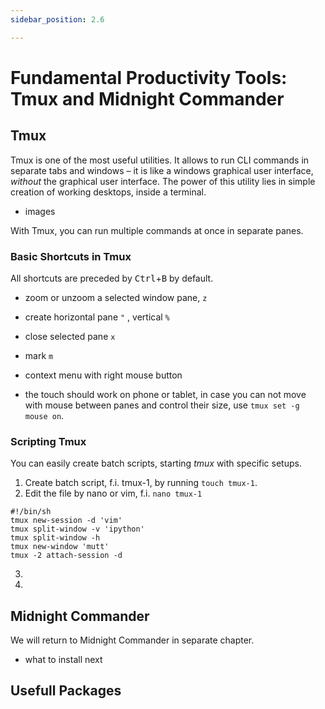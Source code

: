 ```yaml
---
sidebar_position: 2.6

---
```


# Fundamental Productivity Tools: Tmux and Midnight Commander

## Tmux
Tmux is one of the most useful utilities. It allows to run CLI commands in separate tabs and windows – it is like a windows graphical user interface, *without* the graphical user interface. The power of this utility lies in simple creation of working desktops, inside a terminal.

- images

With Tmux, you can run multiple commands at once in separate panes.

### Basic Shortcuts in Tmux
All shortcuts are preceded by <kbd>Ctrl</kbd>+<kbd>B</kbd> by default.
- zoom or unzoom a selected window pane, `z`
- create horizontal pane `"` , vertical `%`
- close selected pane `x`
- mark `m`
- context menu with right mouse button

- the touch should work on phone or tablet, in case you can not move with mouse between panes and control their size, use `tmux set -g mouse on`.  

### Scripting Tmux
You can easily create batch scripts, starting *tmux* with specific setups.

1. Create batch script, f.i. tmux-1, by running `touch tmux-1`.
2. Edit the file by nano or vim, f.i. `nano tmux-1`
```
#!/bin/sh
tmux new-session -d 'vim'
tmux split-window -v 'ipython'
tmux split-window -h
tmux new-window 'mutt'
tmux -2 attach-session -d
```
3.
4.



## Midnight Commander
We will return to Midnight Commander in separate chapter.






- what to install next

## Usefull Packages
